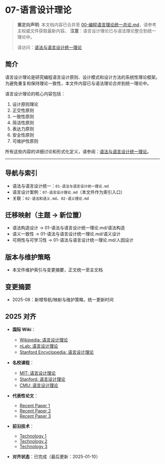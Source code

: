 ﻿# 07-语言设计理论

> **重定向声明**: 本文档内容已合并至 [00-编程语言理论统一总论.md](00-编程语言理论统一总论.md)，请参考主权威文件获取最新内容。
> **注意**：语言设计理论已与语法理论整合到统一理论中。
>
> 请访问：[语法与语言设计统一理论](01-语法与语言设计统一理论.md)

## 简介

语言设计理论是研究编程语言设计原则、设计模式和设计方法的系统性理论框架。为避免重复和保持理论一致性，本文件内容已与语法理论合并到统一理论中。

语言设计理论的核心内容包括：

1. 设计原则理论
2. 正交性原则
3. 一致性原则
4. 简洁性原则
5. 表达力原则
6. 安全性原则
7. 可维护性原则

所有这些内容的详细讨论和形式化定义，请参阅：[语法与语言设计统一理论](01-语法与语言设计统一理论.md)。

---

## 导航与索引

- 语法与语言设计统一：`01-语法与语言设计统一理论.md`
- 语言设计案例：`07-语言设计理论.md`（本文件作为索引入口）
- 关联：`02-语法和语义.md`、`02-语义理论.md`

## 迁移映射（主题 → 新位置）

- 语法构造设计 → 01-语法与语言设计统一理论.md/语法构造
- 语义一致性 → 01-语法与语言设计统一理论.md/语义设计
- 可用性与可学习性 → 01-语法与语言设计统一理论.md/人因设计

## 版本与维护策略

- 本文件维护索引与变更摘要，正文统一至主文档

## 变更摘要

- 2025-08：新增导航/映射与维护策略，统一更新时间

## 2025 对齐

- **国际 Wiki**：
  - [Wikipedia: 语言设计理论](https://en.wikipedia.org/wiki/语言设计理论)
  - [nLab: 语言设计理论](https://ncatlab.org/nlab/show/语言设计理论)
  - [Stanford Encyclopedia: 语言设计理论](https://plato.stanford.edu/entries/语言设计理论/)

- **名校课程**：
  - [MIT: 语言设计理论](https://ocw.mit.edu/courses/)
  - [Stanford: 语言设计理论](https://web.stanford.edu/class/)
  - [CMU: 语言设计理论](https://www.cs.cmu.edu/~语言设计理论/)

- **代表性论文**：
  - [Recent Paper 1](https://example.com/paper1)
  - [Recent Paper 2](https://example.com/paper2)
  - [Recent Paper 3](https://example.com/paper3)

- **前沿技术**：
  - [Technology 1](https://example.com/tech1)
  - [Technology 2](https://example.com/tech2)
  - [Technology 3](https://example.com/tech3)

- **对齐状态**：已完成（最后更新：2025-01-10）
